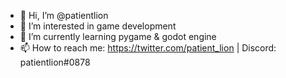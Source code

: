 - 👋 Hi, I’m @patientlion
- 👀 I’m interested in game development
- 🌱 I’m currently learning pygame & godot engine
- 📫 How to reach me: https://twitter.com/patient_lion | Discord: patientlion#0878
